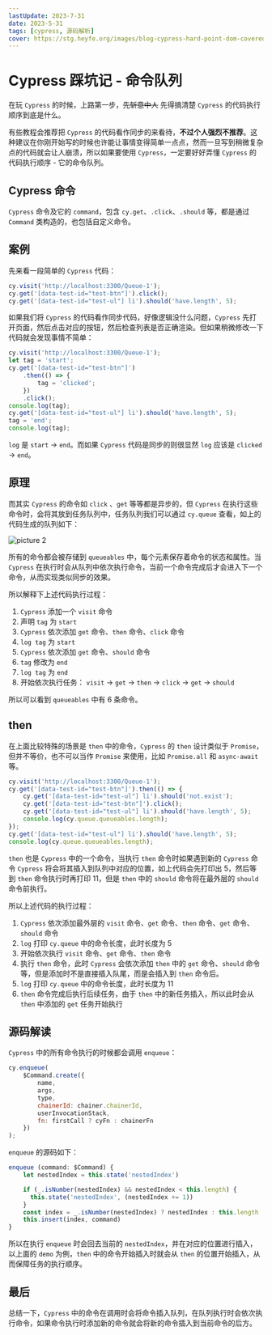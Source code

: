 ```yaml
---
lastUpdate: 2023-7-31
date: 2023-5-31
tags: [cypress, 源码解析]
cover: https://stg.heyfe.org/images/blog-cypress-hard-point-dom-covered-1690810838694.png
---
```


# Cypress 踩坑记 - 命令队列

在玩 `Cypress` 的时候，上路第一步，~~先斩意中人~~ 先得搞清楚 `Cypress` 的代码执行顺序到底是什么。

有些教程会推荐把 `Cypress` 的代码看作同步的来看待，**不过个人强烈不推荐**。这种建议在你刚开始写的时候也许能让事情变得简单一点点，然而一旦写到稍微复杂点的代码就会让人崩溃，所以如果要使用 `Cypress`，一定要好好弄懂 `Cypress` 的代码执行顺序 - 它的命令队列。

## Cypress 命令

`Cypress` 命令及它的 `command`，包含 `cy.get`、`.click`、`.should` 等，都是通过 `Command` 类构造的，也包括自定义命令。

## 案例

先来看一段简单的 `Cypress` 代码：

```js
cy.visit('http://localhost:3300/Queue-1');
cy.get('[data-test-id="test-btn"]').click();
cy.get('[data-test-id="test-ul"] li').should('have.length', 5);
```

如果我们将 `Cypress` 的代码看作同步代码，好像逻辑没什么问题，`Cypress` 先打开页面，然后点击对应的按钮，然后检查列表是否正确渲染。但如果稍微修改一下代码就会发现事情不简单：

```js
cy.visit('http://localhost:3300/Queue-1');
let tag = 'start';
cy.get('[data-test-id="test-btn"]')
    .then(() => {
        tag = 'clicked';
    })
    .click();
console.log(tag);
cy.get('[data-test-id="test-ul"] li').should('have.length', 5);
tag = 'end';
console.log(tag);
```

`log` 是 `start` -> `end`。而如果 `Cypress` 代码是同步的则很显然 `log` 应该是 `clicked` -> `end`。

## 原理

而其实 `Cypress` 的命令如 `click` 、`get` 等等都是异步的，但 `Cypress` 在执行这些命令时，会将其放到任务队列中，任务队列我们可以通过 `cy.queue` 查看，如上的代码生成的队列如下：

![picture 2](https://stg.heyfe.org/images/blog-cypress-hard-point-execute-queue-1685447410238.png)

所有的命令都会被存储到 `queueables` 中，每个元素保存着命令的状态和属性。当 `Cypress` 在执行时会从队列中依次执行命令，当前一个命令完成后才会进入下一个命令，从而实现类似同步的效果。

所以解释下上述代码执行过程：

1. `Cypress` 添加一个 `visit` 命令
2. 声明 `tag` 为 `start`
3. `Cypress` 依次添加 `get` 命令、`then` 命令、`click` 命令
4. `log tag` 为 `start`
5. `Cypress` 依次添加 `get` 命令、`should` 命令
6. `tag` 修改为 `end`
7. `log tag` 为 `end`
8. 开始依次执行任务： `visit` -> `get` -> `then` -> `click` -> `get` -> `should`

所以可以看到 `queueables` 中有 6 条命令。

## then

在上面比较特殊的场景是 `then` 中的命令，`Cypress` 的 `then` 设计类似于 `Promise`，但并不等价，也不可以当作 `Promise` 来使用，比如 `Promise.all` 和 `async-await` 等。

```js
cy.visit('http://localhost:3300/Queue-1');
cy.get('[data-test-id="test-btn"]').then(() => {
    cy.get('[data-test-id="test-ul"] li').should('not.exist');
    cy.get('[data-test-id="test-btn"]').click();
    cy.get('[data-test-id="test-ul"] li').should('have.length', 5);
    console.log(cy.queue.queueables.length);
});
cy.get('[data-test-id="test-ul"] li').should('have.length', 5);
console.log(cy.queue.queueables.length);
```

`then` 也是 `Cypress` 中的一个命令，当执行 `then` 命令时如果遇到新的 `Cypress` 命令 `Cypress` 将会将其插入到队列中对应的位置，如上代码会先打印出 5，然后等到 `then` 命令执行时再打印 11，但是 `then` 中的 `should` 命令将在最外层的 `should` 命令前执行。

所以上述代码的执行过程：

1. `Cypress` 依次添加最外层的 `visit` 命令、`get` 命令、`then` 命令、`get` 命令、`should` 命令
2. `log` 打印 `cy.queue` 中的命令长度，此时长度为 5
3. 开始依次执行 `visit` 命令、`get` 命令、`then` 命令
4. 执行 `then` 命令，此时 `Cypress` 会依次添加 `then` 中的 `get` 命令、`should` 命令 等，但是添加时不是直接插入队尾，而是会插入到 `then` 命令后。
5. `log` 打印 `cy.queue` 中的命令长度，此时长度为 11
6. `then` 命令完成后执行后续任务，由于 `then` 中的新任务插入，所以此时会从 `then` 中添加的 `get` 任务开始执行

## 源码解读

`Cypress` 中的所有命令执行的时候都会调用 `enqueue`：

```js
cy.enqueue(
    $Command.create({
        name,
        args,
        type,
        chainerId: chainer.chainerId,
        userInvocationStack,
        fn: firstCall ? cyFn : chainerFn
    })
);
```

`enqueue` 的源码如下：

```js
enqueue (command: $Command) {
    let nestedIndex = this.state('nestedIndex')

    if (_.isNumber(nestedIndex) && nestedIndex < this.length) {
      this.state('nestedIndex', (nestedIndex += 1))
    }
    const index = _.isNumber(nestedIndex) ? nestedIndex : this.length
    this.insert(index, command)
}
```

所以在执行 `enqueue` 时会回去当前的 `nestedIndex`，并在对应的位置进行插入，以上面的 `demo` 为例，`then` 中的命令开始插入时就会从 `then` 的位置开始插入，从而保障任务的执行顺序。

## 最后

总结一下，`Cypress` 中的命令在调用时会将命令插入队列，在队列执行时会依次执行命令，如果命令执行时添加新的命令就会将新的命令插入到当前命令的后方。
